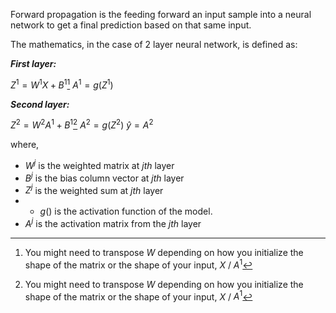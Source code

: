 Forward propagation is the feeding forward an input sample into a neural network to get a final prediction based on that same input.

The mathematics, in the case of 2 layer neural network, is defined as:

***First layer:***

$Z^1 = W^1X + B^1$[^1]
$A^1 = g(Z^1)$

***Second layer:***

$Z^2 = W^2A^1 + B^1$[^1]
$A^2 = g(Z^2)$
$\hat{y} = A^2$

where,

- $W^j$ is the weighted matrix at $jth$ layer
- $B^j$ is the bias column vector at $jth$ layer
- $Z^j$ is the weighted sum at $jth$ layer
- - $g()$ is the activation function of the model.
- $A^j$ is the activation matrix from the $jth$ layer

[^1]: You might need to transpose $W$ depending on how you initialize the shape of the matrix or the shape of your input, $X$ / $A^1$


